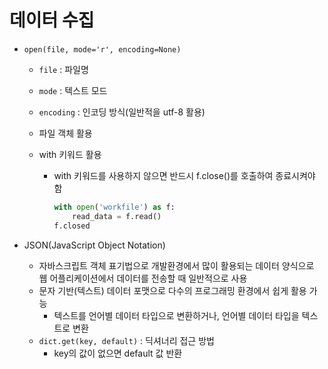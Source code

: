 # 데이터 수집

- `open(file, mode='r', encoding=None)`

  - `file` : 파일명

  - `mode` : 텍스트 모드

  - `encoding` : 인코딩 방식(일반적을 utf-8 활용)

  - 파일 객체 활용

  - with 키워드 활용

    - with 키워드를 사용하지 않으면 반드시 f.close()를 호출하여 종료시켜야 함

      ```python
      with open('workfile') as f:
          read_data = f.read()
      f.closed
      ```

- JSON(JavaScript Object Notation)
  - 자바스크립트 객체 표기법으로 개발환경에서 많이 활용되는 데이터 양식으로 웹 어플리케이션에서 데이터를 전송할 때 일반적으로 사용
  - 문자 기반(텍스트) 데이터 포맷으로 다수의 프로그래밍 환경에서 쉽게 활용 가능
    - 텍스트를 언어별 데이터 타입으로 변환하거나, 언어별 데이터 타입을 텍스트로 변환
  - `dict.get(key, default)` : 딕셔너리 접근 방법
    - key의 값이 없으면 default 값 반환
